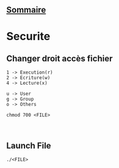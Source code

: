 ## [Sommaire](README.md)

# Securite

## Changer droit accès fichier

    1 -> Execution(r)
    2 -> Ecriture(w)
    4 -> Lecture(x)

    u -> User
    g -> Group
    o -> Others

    chmod 700 <FILE>

<br>

## Launch File

    ./<FILE>